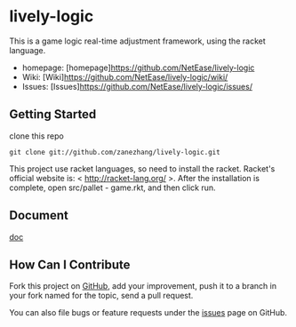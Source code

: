lively-logic
============

This is a game logic real-time adjustment framework, using the racket language.
 * homepage: [homepage]<https://github.com/NetEase/lively-logic>
 * Wiki: [Wiki]<https://github.com/NetEase/lively-logic/wiki/>
 * Issues: [Issues]<https://github.com/NetEase/lively-logic/issues/>
 
Getting Started
---------------

clone this repo

    git clone git://github.com/zanezhang/lively-logic.git

This project use racket languages, so need to install the racket. Racket's official website is: < http://racket-lang.org/ >. 
After the installation is complete, open src/pallet - game.rkt, and then click run.

Document
--------

[doc](https://github.com/zanezhang/lively-logic/blob/master/doc/doc.md)

How Can I Contribute
--------------------

Fork this project on [GitHub](https://github.com/zanezhang/lively-logic), add your improvement, push it to a branch in your fork named for the topic, send a pull request.

You can also file bugs or feature requests under the [issues](https://github.com/zanezhang/lively-logic/issues/) page on GitHub.
